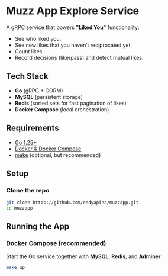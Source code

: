 # Muzz App Explore Service

A gRPC service that powers **"Liked You"** functionality:

- See who liked you.
- See new likes that you haven’t reciprocated yet.
- Count likes.
- Record decisions (like/pass) and detect mutual likes.

## Tech Stack

- **Go** (gRPC + GORM)
- **MySQL** (persistent storage)
- **Redis** (sorted sets for fast pagination of likes)
- **Docker Compose** (local orchestration)


## Requirements

- [Go 1.25+](https://go.dev/doc/install)
- [Docker & Docker Compose](https://docs.docker.com/get-docker/)
- [make](https://www.gnu.org/software/make/) (optional, but recommended)


## Setup

### Clone the repo

```bash
git clone https://github.com/endyapina/muzzapp.git
cd muzzapp
```

## Running the App

### Docker Compose (recommended)

Start the Go service together with **MySQL**, **Redis**, and **Adminer**:

```bash
make up
